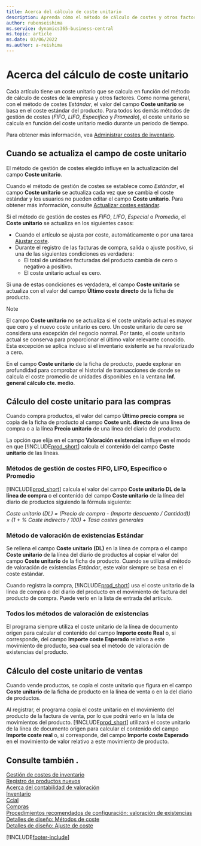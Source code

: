 ```yaml
---
title: Acerca del cálculo de coste unitario
description: Aprenda cómo el método de cálculo de costes y otros factores influyen en el campo Coste unitario de la ficha de producto.
author: rubenseishima
ms.service: dynamics365-business-central
ms.topic: article
ms.date: 03/06/2022
ms.author: a-reishima
---
```

# <a name="about-unit-cost-calculation"></a>Acerca del cálculo de coste unitario

Cada artículo tiene un coste unitario que se calcula en función del método de cálculo de costes de la empresa y otros factores. Como norma general, con el método de costes *Estándar*, el valor del campo **Coste unitario** se basa en el coste estándar del producto. Para todos los demás métodos de gestión de costes (*FIFO*, *LIFO*, *Específico* y *Promedio*), el coste unitario se calcula en función del coste unitario medio durante un período de tiempo.  

Para obtener más información, vea [Administrar costes de inventario](finance-manage-inventory-costs.md).  

## <a name="when-is-the-unit-cost-field-updated"></a>Cuando se actualiza el campo de coste unitario

El método de gestión de costes elegido influye en la actualización del campo **Coste unitario**.

Cuando el método de gestión de costes se establece como *Estándar*, el campo **Coste unitario** se actualiza cada vez que se cambia el coste estándar y los usuarios no pueden editar el campo **Coste unitario**. Para obtener más información, consulte [Actualizar costes estándar](finance-how-to-update-standard-costs.md).

Si el método de gestión de costes es *FIFO*, *LIFO*, *Especial* o *Promedio*, el **Coste unitario** se actualiza en los siguientes casos:

* Cuando el artículo se ajusta por coste, automáticamente o por una tarea [Ajustar coste](inventory-how-adjust-item-costs.md#to-adjust-item-costs-manually).
* Durante el registro de las facturas de compra, salida o ajuste positivo, si una de las siguientes condiciones es verdadera:
  * El total de unidades facturadas del producto cambia de cero o negativo a positivo.
  * El coste unitario actual es cero.

Si una de estas condiciones es verdadera, el campo **Coste unitario** se actualiza con el valor del campo **Último coste directo** de la ficha de producto.

> [!NOTE]
> El campo **Coste unitario** no se actualiza si el coste unitario actual es mayor que cero y el nuevo coste unitario es cero. Un coste unitario de cero se considera una excepción del negocio normal. Por tanto, el coste unitario actual se conserva para proporcionar el último valor relevante conocido. Esta excepción se aplica incluso si el inventario existente se ha revalorizado a cero.

En el campo **Coste unitario** de la ficha de producto, puede explorar en profundidad para comprobar el historial de transacciones de donde se calcula el coste promedio de unidades disponibles en la ventana **Inf. general cálculo cte. medio**.

## <a name="unit-cost-calculation-for-purchases"></a>Cálculo del coste unitario para las compras

Cuando compra productos, el valor del campo **Último precio compra** se copia de la ficha de producto al campo **Coste unit. directo** de una línea de compra o a la línea **Precio unitario** de una línea del diario del producto.

La opción que elija en el campo **Valoración existencias** influye en el modo en que [!INCLUDE[prod_short](includes/prod_short.md)] calcula el contenido del campo **Coste unitario** de las líneas.

### <a name="costing-method-fifo-lifo-specific-or-average"></a>Métodos de gestión de costes FIFO, LIFO, Específico o Promedio

[!INCLUDE[prod_short](includes/prod_short.md)] calcula el valor del campo **Coste unitario DL de la línea de compra** o el contenido del campo **Coste unitario** de la línea del diario de productos siguiendo la fórmula siguiente:

*Coste unitario (DL) = (Precio de compra - (Importe descuento / Cantidad)) × (1 + % Coste indirecto / 100) + Tasa costes generales*

### <a name="costing-method-standard"></a>Método de valoración de existencias Estándar

Se rellena el campo **Coste unitario (DL)** en la línea de compra o el campo **Coste unitario** de la línea del diario de productos al copiar el valor del campo **Coste unitario** de la ficha de producto. Cuando se utiliza el método de valoración de existencias *Estándar*, este valor siempre se basa en el coste estándar.

Cuando registra la compra, [!INCLUDE[prod_short](includes/prod_short.md)] usa el coste unitario de la línea de compra o del diario del producto en el movimiento de factura del producto de compra. Puede verlo en la lista de entrada del artículo.

### <a name="all-costing-methods"></a>Todos los métodos de valoración de existencias

El programa siempre utiliza el coste unitario de la línea de documento origen para calcular el contenido del campo **Importe coste Real** o, si corresponde, del campo **Importe coste Esperado** relativo a este movimiento de producto, sea cual sea el método de valoración de existencias del producto.

## <a name="unit-cost-calculation-for-sales"></a>Cálculo del coste unitario de ventas

Cuando vende productos, se copia el coste unitario que figura en el campo **Coste unitario** de la ficha de producto en la línea de venta o en la del diario de productos.

Al registrar, el programa copia el coste unitario en el movimiento del producto de la factura de venta, por lo que podrá verlo en la lista de movimientos del producto. [!INCLUDE[prod_short](includes/prod_short.md)] utilizará el coste unitario de la línea de documento origen para calcular el contenido del campo **Importe coste real** o, si corresponde, del campo **Importe coste Esperado** en el movimiento de valor relativo a este movimiento de producto.

## <a name="see-also"></a>Consulte también .

[Gestión de costes de inventario](finance-manage-inventory-costs.md)  
[Registro de productos nuevos](inventory-how-register-new-items.md)  
[Acerca del contabilidad de valoración](finance-learn-about-costing.md)  
[Inventario](inventory-manage-inventory.md)  
[Ccial](sales-manage-sales.md)  
[Compras](purchasing-manage-purchasing.md)  
[Procedimientos recomendados de configuración: valoración de existencias](setup-best-practices-costing-method.md)  
[Detalles de diseño: Métodos de coste](design-details-costing-methods.md)  
[Detalles de diseño: Ajuste de coste](design-details-cost-adjustment.md)  

[!INCLUDE[footer-include](includes/footer-banner.md)]

